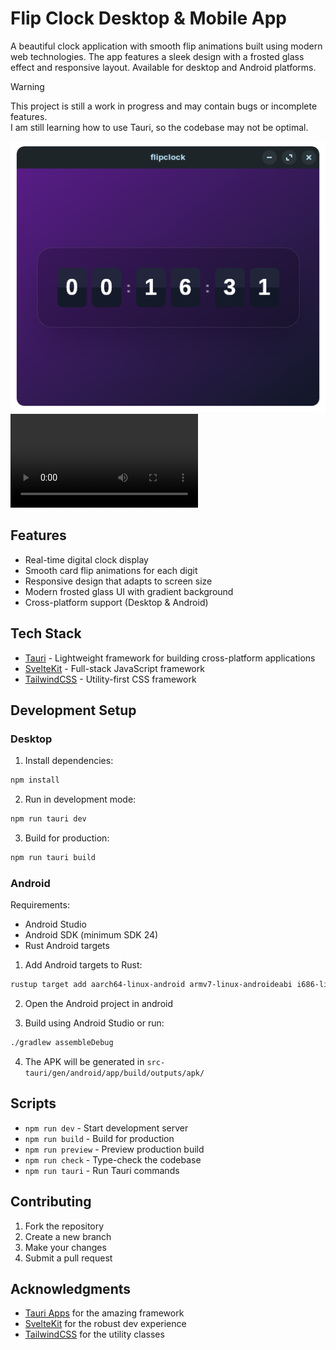 # Flip Clock Desktop & Mobile App

A beautiful clock application with smooth flip animations built using modern web technologies. The app features a sleek design with a frosted glass effect and responsive layout. Available for desktop and Android platforms.

> [!WARNING]
> This project is still a work in progress and may contain bugs or incomplete features.  
> I am still learning how to use Tauri, so the codebase may not be optimal.

![Flip Clock Screenshot](screenshot.png)
![Flip Clock Video](video.mp4)

## Features

-   Real-time digital clock display
-   Smooth card flip animations for each digit
-   Responsive design that adapts to screen size
-   Modern frosted glass UI with gradient background
-   Cross-platform support (Desktop & Android)

## Tech Stack

-   [Tauri](https://tauri.app/) - Lightweight framework for building cross-platform applications
-   [SvelteKit](https://kit.svelte.dev/) - Full-stack JavaScript framework
-   [TailwindCSS](https://tailwindcss.com/) - Utility-first CSS framework

## Development Setup

### Desktop

1. Install dependencies:

```bash
npm install
```

2. Run in development mode:

```bash
npm run tauri dev
```

3. Build for production:

```bash
npm run tauri build
```

### Android

Requirements:

-   Android Studio
-   Android SDK (minimum SDK 24)
-   Rust Android targets

1. Add Android targets to Rust:

```bash
rustup target add aarch64-linux-android armv7-linux-androideabi i686-linux-android x86_64-linux-android
```

2. Open the Android project in android

3. Build using Android Studio or run:

```bash
./gradlew assembleDebug
```

4. The APK will be generated in `src-tauri/gen/android/app/build/outputs/apk/`

## Scripts

-   `npm run dev` - Start development server
-   `npm run build` - Build for production
-   `npm run preview` - Preview production build
-   `npm run check` - Type-check the codebase
-   `npm run tauri` - Run Tauri commands

## Contributing

1. Fork the repository
2. Create a new branch
3. Make your changes
4. Submit a pull request

## Acknowledgments

-   [Tauri Apps](https://github.com/tauri-apps) for the amazing framework
-   [SvelteKit](https://github.com/sveltejs/kit) for the robust dev experience
-   [TailwindCSS](https://github.com/tailwindlabs/tailwindcss) for the utility classes

